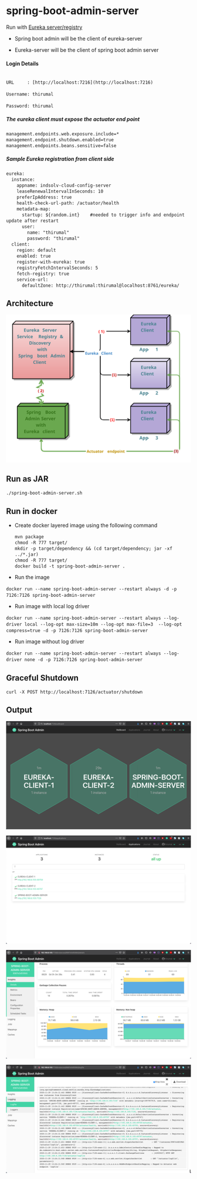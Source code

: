 # spring-boot-admin-server

Run with [Eureka server/registry](https://github.com/M-Thirumal/eureka-server) 

* Spring boot admin will be the client of eureka-server

* Eureka-server will be the client of spring boot admin server

#### Login Details

```

URL     : [http://localhost:7216](http://localhost:7216)

Username: thirumal

Password: thirumal
```

##### The eureka client must expose the actuator end point


	management.endpoints.web.exposure.include=*
	management.endpoint.shutdown.enabled=true
	management.endpoints.beans.sensitive=false


##### Sample Eureka registration from client side


	eureka:
	  instance:
	    appname: indsolv-cloud-config-server
	    leaseRenewalIntervalInSeconds: 10
	    preferIpAddress: true
	    health-check-url-path: /actuator/health
	    metadata-map:
	      startup: ${random.int}    #needed to trigger info and endpoint update after restart
	      user:
	        name: "thirumal"
	        password: "thirumal"
	  client:
	    region: default
	    enabled: true
	    register-with-eureka: true
	    registryFetchIntervalSeconds: 5
	    fetch-registry: true
	    service-url:
	      defaultZone: http://thirumal:thirumal@localhost:8761/eureka/


## Architecture

![Spring-boot-Admin-server-client-with-eureka](output/Spring-boot-Admin-server-client-with-eureka.svg)

## Run as JAR

	./spring-boot-admin-server.sh
	
## Run in docker

* Create docker layered image using the following command
	
      mvn package
      chmod -R 777 target/
      mkdir -p target/dependency && (cd target/dependency; jar -xf ../*.jar)
      chmod -R 777 target/
      docker build -t spring-boot-admin-server .
	
* Run the image
	
`docker run --name spring-boot-admin-server --restart always -d -p 7126:7126 spring-boot-admin-server`
      
* Run image with local log driver

`docker run --name spring-boot-admin-server --restart always --log-driver local --log-opt max-size=10m --log-opt max-file=3  --log-opt compress=true -d -p 7126:7126 spring-boot-admin-server`

* Run image without log driver

`docker run --name spring-boot-admin-server --restart always --log-driver none -d -p 7126:7126 spring-boot-admin-server`

## Graceful Shutdown

```curl
curl -X POST http://localhost:7126/actuator/shutdown
```

## Output

![1.png](output/1.png)

![2.png](output/2.png)

![3.png](output/3.png)

![4.png](output/4.png)
